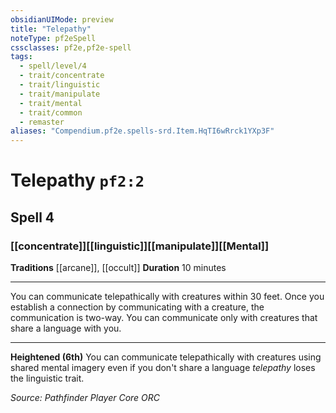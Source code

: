 ```yaml
---
obsidianUIMode: preview
title: "Telepathy"
noteType: pf2eSpell
cssclasses: pf2e,pf2e-spell
tags:
  - spell/level/4
  - trait/concentrate
  - trait/linguistic
  - trait/manipulate
  - trait/mental
  - trait/common
  - remaster
aliases: "Compendium.pf2e.spells-srd.Item.HqTI6wRrck1YXp3F" 
---
```

# Telepathy  `pf2:2`  
## Spell 4
### [[concentrate]][[linguistic]][[manipulate]][[Mental]]
**Traditions** [[arcane]], [[occult]]
**Duration** 10 minutes
* * * 
You can communicate telepathically with creatures within 30 feet. Once you establish a connection by communicating with a creature, the communication is two-way. You can communicate only with creatures that share a language with you.

* * *

**Heightened (6th)** You can communicate telepathically with creatures using shared mental imagery even if you don't share a language _telepathy_ loses the linguistic trait.

*Source: Pathfinder Player Core*
*ORC*